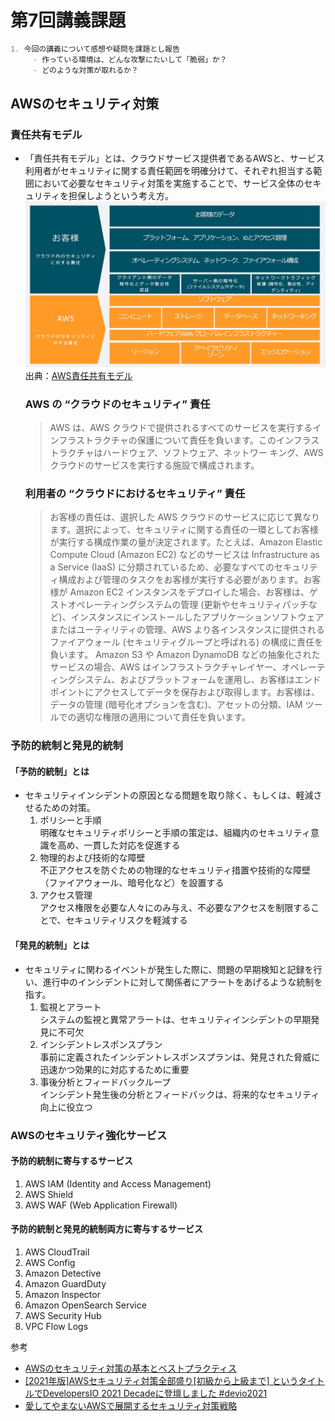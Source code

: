 # 第7回講義課題

```markdown
1. 今回の講義について感想や疑問を課題とし報告
     - 作っている環境は、どんな攻撃にたいして「脆弱」か？
     - どのような対策が取れるか？
```

## AWSのセキュリティ対策

### 責任共有モデル

- 「責任共有モデル」とは、クラウドサービス提供者であるAWSと、サービス利用者がセキュリティに関する責任範囲を明確分けて、それぞれ担当する範囲において必要なセキュリティ対策を実施することで、サービス全体のセキュリティを担保しようという考え方。
![Alt text](image.png)
出典：[AWS責任共有モデル](https://aws.amazon.com/jp/compliance/shared-responsibility-model/)

  ### AWS の “クラウドのセキュリティ” 責任

  > AWS は、AWS クラウドで提供されるすべてのサービスを実行するインフラストラクチャの保護について責任を負います。このインフラストラクチャはハードウェア、ソフトウェア、ネットワー キング、AWS クラウドのサービスを実行する施設で構成されます。

  ### 利用者の “クラウドにおけるセキュリティ” 責任

  > お客様の責任は、選択した AWS クラウドのサービスに応じて異なります。選択によって、セキュリティに関する責任の一環としてお客様が実行する構成作業の量が決定されます。たとえば、Amazon Elastic Compute Cloud (Amazon EC2) などのサービスは Infrastructure as a Service (IaaS) に分類されているため、必要なすべてのセキュリティ構成および管理のタスクをお客様が実行する必要があります。お客様が Amazon EC2 インスタンスをデプロイした場合、お客様は、ゲストオペレーティングシステムの管理 (更新やセキュリティパッチなど)、インスタンスにインストールしたアプリケーションソフトウェアまたはユーティリティの管理、AWS より各インスタンスに提供されるファイアウォール (セキュリティグループと呼ばれる) の構成に責任を負います。 Amazon S3 や Amazon DynamoDB などの抽象化されたサービスの場合、AWS はインフラストラクチャレイヤー、オペレーティングシステム、およびプラットフォームを運用し、お客様はエンドポイントにアクセスしてデータを保存および取得します。お客様は、データの管理 (暗号化オプションを含む)、アセットの分類、IAM ツールでの適切な権限の適用について責任を負います。

### 予防的統制と発見的統制

#### 「予防的統制」とは
- セキュリティインシデントの原因となる問題を取り除く、もしくは、軽減させるための対策。
  1. ポリシーと手順  
    明確なセキュリティポリシーと手順の策定は、組織内のセキュリティ意識を高め、一貫した対応を促進する
  2. 物理的および技術的な障壁  
    不正アクセスを防ぐための物理的なセキュリティ措置や技術的な障壁（ファイアウォール、暗号化など）を設置する
  3. アクセス管理  
    アクセス権限を必要な人々にのみ与え、不必要なアクセスを制限することで、セキュリティリスクを軽減する

#### 「発見的統制」とは

- セキュリティに関わるイベントが発生した際に、問題の早期検知と記録を行い、進行中のインシデントに対して関係者にアラートをあげるような統制を指す。
   1. 監視とアラート  
      システムの監視と異常アラートは、セキュリティインシデントの早期発見に不可欠
   2. インシデントレスポンスプラン  
       事前に定義されたインシデントレスポンスプランは、発見された脅威に迅速かつ効果的に対応するために重要
   3. 事後分析とフィードバックループ  
      インシデント発生後の分析とフィードバックは、将来的なセキュリティ向上に役立つ

### AWSのセキュリティ強化サービス

#### 予防的統制に寄与するサービス

1. AWS IAM (Identity and Access Management)
2. AWS Shield
3. AWS WAF (Web Application Firewall)

#### 予防的統制と発見的統制両方に寄与するサービス

1. AWS CloudTrail
2. AWS Config
3. Amazon Detective
4. Amazon GuardDuty
5. Amazon Inspector
6. Amazon OpenSearch Service
7. AWS Security Hub
8. VPC Flow Logs

参考  

- [AWSのセキュリティ対策の基本とベストプラクティス](https://cloudnavi.nhn-techorus.com/archives/5104)
- [[2021年版]AWSセキュリティ対策全部盛り[初級から上級まで] というタイトルでDevelopersIO 2021 Decadeに登壇しました #devio2021](https://dev.classmethod.jp/articles/aws-security-all-in-one-2021/)
- [愛してやまないAWSで展開するセキュリティ対策戦略](https://zenn.dev/levtech/articles/security-strategy-in-aws)